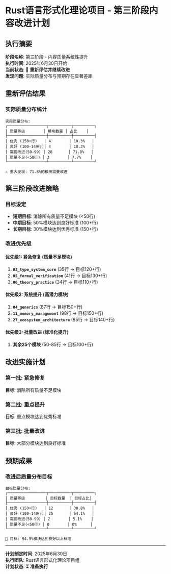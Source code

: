# Rust语言形式化理论项目 - 第三阶段内容改进计划

## 执行摘要

**阶段名称**: 第三阶段 - 内容质量系统性提升  
**执行时间**: 2025年6月30日开始  
**当前状态**: 🔄 **重新评估并继续改进**  
**发现问题**: 实际质量分布与预期存在显著差距

## 重新评估结果

### 实际质量分布统计

```text
实际质量分布:
┌─────────────────┬──────────┬─────────┐
│ 质量等级        │ 模块数量 │ 占比    │
├─────────────────┼──────────┼─────────┤
│ 优秀 (150+行)   │ 4        │ 10.3%   │
│ 良好 (100-149行)│ 4        │ 10.3%   │
│ 需要改进(50-99) │ 28       │ 71.8%   │
│ 质量不足(<50行) │ 3        │ 7.7%    │
└─────────────────┴──────────┴─────────┘

⚠️ 重大发现: 71.8%的模块需要改进
```

## 第三阶段改进策略

### 目标设定

- **短期目标**: 消除所有质量不足模块 (<50行)
- **中期目标**: 50%模块达到良好标准 (100+行)
- **长期目标**: 30%模块达到优秀标准 (150+行)

### 改进优先级

#### 优先级1: 紧急修复 (质量不足模块)

1. **`03_type_system_core`** (35行 → 目标120+行)
2. **`05_formal_verification`** (41行 → 目标130+行)
3. **`06_theory_practice`** (34行 → 目标110+行)

#### 优先级2: 系统提升 (高潜力模块)

1. **`04_generics`** (87行 → 目标150+行)
2. **`11_memory_management`** (98行 → 目标150+行)
3. **`27_ecosystem_architecture`** (85行 → 目标140+行)

#### 优先级3: 批量改进 (标准化提升)

1. **其余25个模块** (50-85行 → 目标100+行)

## 改进实施计划

### 第一批: 紧急修复

**目标**: 消除所有质量不足模块

### 第二批: 重点提升

**目标**: 重点模块达到优秀标准

### 第三批: 批量改进

**目标**: 大部分模块达到良好标准

## 预期成果

### 改进后质量分布目标

```text
目标质量分布:
┌─────────────────┬──────────┬─────────┐
│ 质量等级         │ 目标数量  │ 目标占比│
├─────────────────┼──────────┼─────────┤
│ 优秀 (150+行)   │ 12       │ 30.8%   │
│ 良好 (100-149行)│ 25       │ 64.1%   │
│ 需要改进(50-99) │ 2        │ 5.1%    │
│ 质量不足(<50行) │ 0        │ 0%      │
└─────────────────┴──────────┴─────────┘

🎯 目标: 94.9%模块达到良好以上标准
```

---

**计划制定时间**: 2025年6月30日  
**执行团队**: Rust语言形式化理论项目组  
**计划状态**: ⏳ **准备执行**
